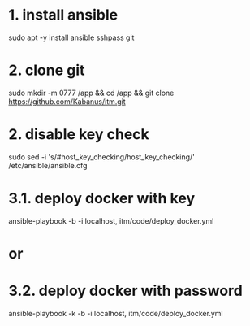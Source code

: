 # 1. install ansible
sudo apt -y install ansible sshpass git

# 2. clone git
sudo mkdir -m 0777 /app && cd /app && git clone https://github.com/Kabanus/itm.git

# 2. disable key check
sudo sed -i 's/#host_key_checking/host_key_checking/' /etc/ansible/ansible.cfg

# 3.1. deploy docker with key
ansible-playbook -b -i localhost, itm/code/deploy_docker.yml

# or

# 3.2. deploy docker with password
ansible-playbook -k -b -i localhost, itm/code/deploy_docker.yml
